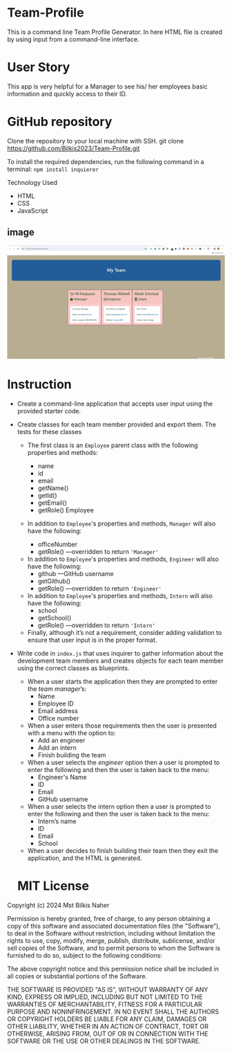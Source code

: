 # Team-Profile

This is a command line Team Profile Generator.
In here HTML flie is created by using input from a command-line interface.



# User Story

This app is very helpful for a Manager to see his/ her employees basic information and quickly access to their ID.


# GitHub repository
Clone the repository to your local machine with SSH.
git clone https://github.com/Bilkis2023/Team-Profile.git

To install the required dependencies, run the following command in a terminal:
`npm install inquierer`


Technology Used

- HTML
- CSS
- JavaScript

## image

![screenShot](./image/teamProfile.jpg)




# Instruction
  
  * Create a command-line application that accepts user input using the provided starter code.   
  * Create classes for each team member provided and export them. The tests for these classes 

    * The first class is an `Employee` parent class with the following properties and methods:       
      - name
      - id
      - email
      - getName()
      - getId()
      - getEmail()
      - getRole() Employee     
         
    * In addition to `Employee`'s properties and methods, `Manager` will also have the following:
      - officeNumber
      - getRole() &mdash;overridden to return `'Manager'`
    - In addition to `Employee`'s properties and methods, `Engineer` will also have the following:
      - github &mdash;GitHub username
      - getGithub()
      - getRole() &mdash;overridden to return `'Engineer'`
    * In addition to `Employee`'s properties and methods, `Intern` will also have the following:
      - school
      - getSchool()
      - getRole() &mdash;overridden to return `'Intern'`
    * Finally, although it’s not a requirement, consider adding validation to ensure that user input is in the proper format.   
  * Write code in `index.js` that uses inquirer to gather information about the development team members and creates objects for each team member using the correct classes as blueprints.
    * When a user starts the application then they are prompted to enter the *team manager*’s:
      - Name
      - Employee ID
      - Email address
      - Office number
    * When a user enters those requirements then the user is presented with a menu with the option to:
      - Add an engineer
      - Add an intern 
      - Finish building the team
    * When a user selects the *engineer* option then a user is prompted to enter the following and then the user is taken back to the menu:
      - Engineer's Name
      - ID
      - Email
      - GitHub username
    * When a user selects the intern option then a user is prompted to enter the following and then the user is taken back to the menu:
      - Intern’s name
      - ID
      - Email
      - School
    * When a user decides to finish building their team then they exit the application, and the HTML is generated.


    # MIT License

Copyright (c) 2024  Mst Bilkis Naher

Permission is hereby granted, free of charge, to any person obtaining a copy
of this software and associated documentation files (the "Software"), to deal
in the Software without restriction, including without limitation the rights
to use, copy, modify, merge, publish, distribute, sublicense, and/or sell
copies of the Software, and to permit persons to whom the Software is
furnished to do so, subject to the following conditions:

The above copyright notice and this permission notice shall be included in all
copies or substantial portions of the Software.

THE SOFTWARE IS PROVIDED "AS IS", WITHOUT WARRANTY OF ANY KIND, EXPRESS OR
IMPLIED, INCLUDING BUT NOT LIMITED TO THE WARRANTIES OF MERCHANTABILITY,
FITNESS FOR A PARTICULAR PURPOSE AND NONINFRINGEMENT. IN NO EVENT SHALL THE
AUTHORS OR COPYRIGHT HOLDERS BE LIABLE FOR ANY CLAIM, DAMAGES OR OTHER
LIABILITY, WHETHER IN AN ACTION OF CONTRACT, TORT OR OTHERWISE, ARISING FROM,
OUT OF OR IN CONNECTION WITH THE SOFTWARE OR THE USE OR OTHER DEALINGS IN THE
SOFTWARE.

 
